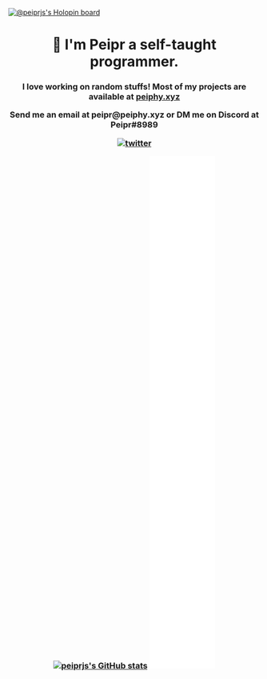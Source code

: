 [![@peiprjs's Holopin board](https://holopin.me/peiprjs)](https://holopin.io/@peiprjs)

<h1 align="center">👋 I'm Peipr a self-taught programmer.</h1>
<h3 align="center">I love working on random stuffs! Most of my projects are available at <a href="peiphy.xyz">peiphy.xyz</a>
<p align="center">Send me an email at <b>peipr@peiphy.xyz<b> or DM me on Discord at <b>Peipr#8989</b> </p>
<p align="center"> <a href="https://twitter.com/peipr1" target="blank"><img src="https://img.shields.io/twitter/follow/peipr1?logo=twitter&style=for-the-badge" alt="twitter" /></a> </p>

<a href="https://quine.sh/profile/peiprjs"><img src="https://stats.quine.sh/peiprjs/github" alt="peiprjs's GitHub stats" width="840px"></a>
![Metrics](/github-metrics.svg)
